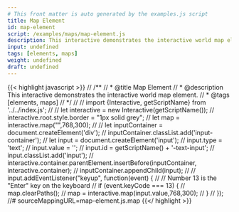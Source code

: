 ```yaml
---
# This front matter is auto generated by the examples.js script
title: Map Element
id: map-element
script: /examples/maps/map-element.js
description: This interactive demonstrates the interactive world map element.
input: undefined
tags: [elements, maps]
weight: undefined
draft: undefined
---
```


{{< highlight javascript >}}
// /**
// * @title Map Element
// * @description This interactive demonstrates the interactive world map element.
// * @tags [elements, maps]
// */
//
// import {Interactive, getScriptName} from '../../index.js';
//
// let interactive = new Interactive(getScriptName());
// interactive.root.style.border = "1px solid grey";
// let map = interactive.map("",768,300);
//
// let inputContainer = document.createElement('div');
// inputContainer.classList.add('input-container');
// let input = document.createElement('input');
// input.type = 'text';
// input.value = '';
// input.id = getScriptName() + '-text-input';
// input.classList.add('input');
// interactive.container.parentElement.insertBefore(inputContainer, interactive.container);
// inputContainer.appendChild(input);
//
// input.addEventListener("keyup", function(event) {
//     // Number 13 is the "Enter" key on the keyboard
//     if (event.keyCode === 13) {
//         map.clearPaths();
//         map = interactive.map(input.value,768,300);
//     }
//   });
//# sourceMappingURL=map-element.js.map
{{</ highlight >}}
